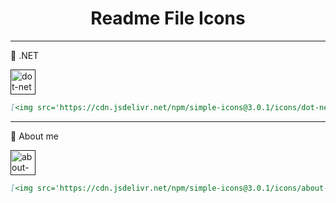 <h1 align="center">Readme File Icons</h1>

---

📌 .NET <br>

[<img src='https://cdn.jsdelivr.net/npm/simple-icons@3.0.1/icons/dot-net.svg' alt='dot-net' height='40'>]() 

```md
[<img src='https://cdn.jsdelivr.net/npm/simple-icons@3.0.1/icons/dot-net.svg' alt='dot-net' height='40'>]()
```

---

📌 About me <br>

[<img src='https://cdn.jsdelivr.net/npm/simple-icons@3.0.1/icons/about-dot-me.svg' alt='about-dot-me' height='40'>]()

```md
[<img src='https://cdn.jsdelivr.net/npm/simple-icons@3.0.1/icons/about-dot-me.svg' alt='about-dot-me' height='40'>]()  
```



